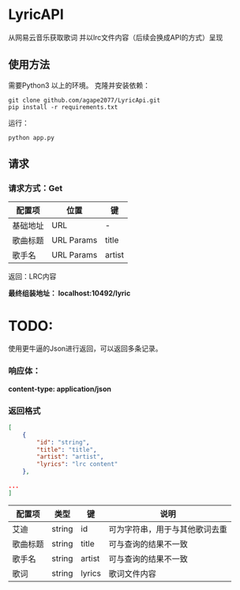 # LyricAPI
从网易云音乐获取歌词 并以lrc文件内容（后续会换成API的方式）呈现

## 使用方法
需要Python3 以上的环境。
克隆并安装依赖：
```shell
git clone github.com/agape2077/LyricApi.git
pip install -r requirements.txt
```
运行：
```shell
python app.py
```



## 请求
### 请求方式：Get
|配置项|位置|键|
|---- | ---- | --- | 
|基础地址|	URL	| -	|  
歌曲标题|	URL Params|	title	|
歌手名|	URL Params|	artist	|

返回：LRC内容

**最终组装地址： localhost:10492/lyric**




# TODO:
使用更牛逼的Json进行返回，可以返回多条记录。
### 响应体：
**content-type: application/json**

### 返回格式

```json
[
    {
        "id": "string",
        "title": "title",
        "artist": "artist",
        "lyrics": "lrc content"
    },

...
]
```
|配置项|类型|键|说明|
|---- | ---- | --- | --- |
|艾迪|	string	| id | 可为字符串，用于与其他歌词去重 
歌曲标题|string|title|可与查询的结果不一致
歌手名|	string|	artist	|可与查询的结果不一致
歌词|string|lyrics|歌词文件内容




